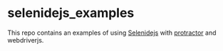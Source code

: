 # selenidejs_examples

This repo contains an examples of using [Selenidejs](https://www.npmjs.com/package/selenidejs) with [protractor](
protractor/README.md) and
webdriverjs.
